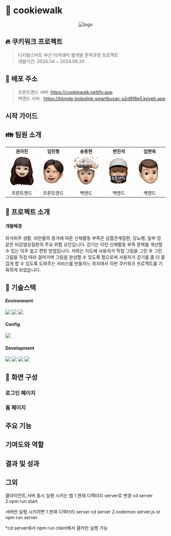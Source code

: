 # :cookie: cookiewalk
<p align="center">
  <img src="/cookiewalk/public/logo/logo.jpg" width="40%" height="30%" title="px(픽셀) 크기 설정"     alt="logo"></img>
</p>

## :fire: 쿠키워크 프로젝트 ##
> 디지털스마트 부산 아카데미 웹개발 훈력과정 프로젝트<br>
> 개발기간: 2024.04 ~ 2024.06.20

## :car: 배포 주소 ##
> 프론트엔드 서버: https://cookiewalk.netlify.app <br>
> 백엔드 서버 : https://blonde-bobolink-smartbusan-a2d9f8e5.koyeb.app

## 시작 가이드 ## 


## :family: 팀원 소개 ##
<table>
  <tr>
    <td><div align="center"><b>권아진</div></td>
    <td><div align="center"><b>임민형</div></td>
    <td><div align="center"><b>송동현</div></td>
    <td><div align="center"><b>변진석</div></td>
    <td><div align="center"><b>임현욱</div></td>
  </tr>
  <tr>
    <td><img src="/cookiewalk/public/images/권아진.png"></td>
    <td><img src="/cookiewalk/public/images/임민형.png"></td>
    <td><img src="/cookiewalk/public/images/송동현.png"></td>
    <td><img src="/cookiewalk/public/images/변진석.png"></td>
    <td><img src="/cookiewalk/public/images/임현욱.png"></td>
  </tr>
  <tr>
    <td><div align="center">프론트엔드</div></td>
    <td><div align="center">프론트엔드</div></td>
    <td><div align="center">백엔드</div></td>
    <td><div align="center">백엔드</div></td>
    <td><div align="center">백엔드</div></td>
  </tr>
</table>





## :loudspeaker: 프로젝트 소개 ##
#### 개발배경 ####  
좌식위주 생활, 비만율의 증가에 따른 신체활동 부족은 심혈관계질환, 당뇨병, 일부 암 같은 비감염성질환의 주요 위험 요인입니다. 걷기는 이런 신체활동 부족 문제를 개선할 수 있는 아주 쉽고 편한 방법입니다. 저희는 지도에 사용자가 직접 그림을 그린 후 그린 그림을 직접 따라 걸어가며 그림을 완성할 수 있도록 함으로써 사용자가 걷기를 좀 더 즐겁게 할 수 있도록 도와주는 서비스를 만들자느 취지에서 이번 쿠키워크 프로젝트를 기획하게 되었습니다.



## :wrench: 기술스택 ##
#### Environment ####
<div>
  <img src="https://img.shields.io/badge/visualstudiocode-007ACC?style=for-the-badge&logo=visualstudiocode&logoColor=white">
  <img src="https://img.shields.io/badge/git-F05032?style=for-the-badge&logo=git&logoColor=white">
  <img src="https://img.shields.io/badge/github-181717?style=for-the-badge&logo=github&logoColor=white">
</div>

#### Config ####
<div>
  <img src="https://img.shields.io/badge/npm-CB3837?style=for-the-badge&logo=npm&logoColor=white">
</div>

#### Development ####
<div>
  <img src="https://img.shields.io/badge/react-61DAFB?style=for-the-badge&logo=react&logoColor=white">
  <img src="https://img.shields.io/badge/javascript-F7DF1E?style=for-the-badge&logo=javascript&logoColor=white">
  <img src="https://img.shields.io/badge/node.js-5FA04E?style=for-the-badge&logo=node.js&logoColor=white">
  <img src="https://img.shields.io/badge/supabase-3FCF8E?style=for-the-badge&logo=supabase&logoColor=white">
</div>


## :mag_right: 화면 구성 ##
### 로그인 페이지 ### 

### 홈 페이지 ###


## 주요 기능 ##

## 기여도와 역할 ##

## 결과 및 성과 ## 

## 그외 ##






클라이언트,서버 동시 실행 시키는 법
1.현재 디렉터리 server로 변경 cd server
2.npm run start 

서버만 실행 시키려면
1.현재 디렉터리 server  cd server
2.nodemon server.js    or   npm run server

*cd server에서 npm run client해서 클라만 실행 가능

